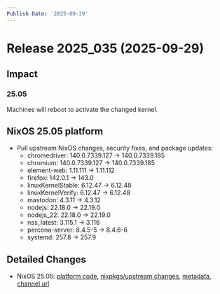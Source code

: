 ```yaml
---
Publish Date: '2025-09-29'
---
```



# Release 2025_035 (2025-09-29)

## Impact

### 25.05

Machines will reboot to activate the changed kernel.


## NixOS 25.05 platform

- Pull upstream NixOS changes, security fixes, and package updates:
    - chromedriver: 140.0.7339.127 -> 140.0.7339.185
    - chromium: 140.0.7339.127 -> 140.0.7339.185
    - element-web: 1.11.111 -> 1.11.112
    - firefox: 142.0.1 -> 143.0
    - linuxKernelStable: 6.12.47 -> 6.12.48
    - linuxKernelVerify: 6.12.47 -> 6.12.48
    - mastodon: 4.3.11 -> 4.3.12
    - nodejs: 22.18.0 -> 22.19.0
    - nodejs_22: 22.18.0 -> 22.19.0
    - nss_latest: 3.115.1 -> 3.116
    - percona-server: 8.4.5-5 -> 8.4.6-6
    - systemd: 257.8 -> 257.9


## Detailed Changes

- NixOS 25.05: [platform code](https://github.com/flyingcircusio/fc-nixos/compare/d0e1d7c3700c2c3d81f6cb851097ffe04a846ee7...5dd81c9b6e5c7081e128d455012d9e4125337a1a), [nixpkgs/upstream changes](https://github.com/flyingcircusio/nixpkgs/compare/3fa724d0ff7b45c979686c8aedec609538e8b7cd...1b123efd5f728a9e39439202c37adbc9a2039bad), [metadata](https://my.flyingcircus.io/releases/metadata/fc-25.05-production/2025_035), [channel url](https://hydra.flyingcircus.io/build/26808720/download/1/nixexprs.tar.xz)


